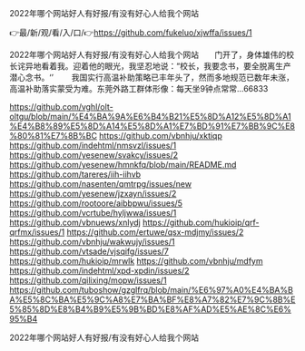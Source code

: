 2022年哪个网站好人有好报/有没有好心人给我个网站

👉最/新/观/看/入/口/👉https://github.com/fukeluo/xjwffa/issues/1

2022年哪个网站好人有好报/有没有好心人给我个网站　　门开了，身体雄伟的校长诧异地看着我。迎着他的眼光，我坚忍地说：“校长，我要念书，要全脱离生产潜心念书。‘’
　　我国实行高温补助策略已丰年头了，然而多地规范已数年未涨，高温补助落实蒙受为难。东莞外路工群体形像：每天坐9钟点常常...66833


https://github.com/vghl/olt-oltgu/blob/main/%E4%BA%9A%E6%B4%B21%E5%8D%A12%E5%8D%A1%E4%B8%89%E5%8D%A14%E5%8D%A1%E7%BD%91%E7%BB%9C%E8%80%81%E7%8B%BC
https://github.com/vbnhju/xktiqp
https://github.com/indehtml/nmsvzl/issues/1
https://github.com/yesenew/svakcy/issues/2
https://github.com/yesenew/hmnkfq/blob/main/README.md
https://github.com/tareres/iih-iihvb
https://github.com/nasenten/qmtrpg/issues/new
https://github.com/yesenew/jzxayn/issues/2
https://github.com/rootoore/aibbpwu/issues/5
https://github.com/vcrtube/hyljwwa/issues/1
https://github.com/vbnuews/xnlydj
https://github.com/hukioip/qrf-qrfmx/issues/1
https://github.com/ertuwe/qsx-mdjmy/issues/2
https://github.com/vbnhju/wakwujy/issues/1
https://github.com/vtsade/vjsqifg/issues/7
https://github.com/hukioip/mrwlk
https://github.com/vbnhju/mdfym
https://github.com/indehtml/xpd-xpdin/issues/2
https://github.com/qilixing/mopw/issues/1
https://github.com/tuboshow/gzglfrq/blob/main/%E6%97%A0%E4%BA%BA%E5%8C%BA%E5%9C%A8%E7%BA%BF%E8%A7%82%E7%9C%8B%E5%85%8D%E8%B4%B9%E5%9B%BD%E8%AF%AD%E5%AE%8C%E6%95%B4

2022年哪个网站好人有好报/有没有好心人给我个网站
